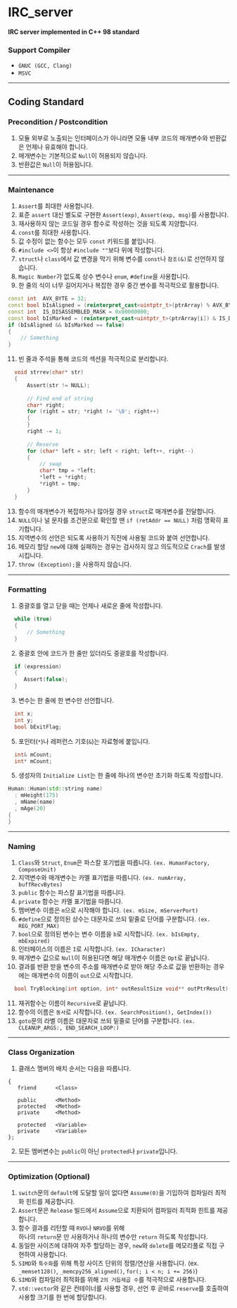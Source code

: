 # IRC_server
**IRC server implemented in C++ 98 standard**

### Support Compiler
- ```GNUC (GCC, Clang)```
- ```MSVC```
***

## Coding Standard
### Precondition / Postcondition
1. 모듈 외부로 노출되는 인터페이스가 아니라면 모듈 내부 코드의 매개변수와 반환값은 언제나 유효해야 합니다.
2. 매개변수는 기본적으로 ```Null```이 허용되지 않습니다.
3. 반환값은 ```Null```이 허용됩니다.
***

### Maintenance
1. ```Assert```를 최대한 사용합니다.
2. 표준 ```assert``` 대신 별도로 구현한 ```Assert(exp)```, ```Assert(exp, msg)```를 사용합니다.
3. 재사용하지 않는 코드일 경우 함수로 작성하는 것을 되도록 지양합니다.
4. ```const```를 최대한 사용합니다.
5. 값 수정이 없는 함수는 모두 ```const``` 키워드를 붙입니다.
6. ```#include <>```이 항상 ```#include ""```보다 위에 작성합니다.
7. ```struct```나 ```class```에서 값 변경을 막기 위해 변수를 ```const```나 ```참조(&)```로 선언하지 않습니다.
8. ```Magic Number```가 없도록 상수 변수나 ```enum```, ```#define```을 사용합니다.
9. 한 줄의 식이 너무 길어지거나 복잡한 경우 중간 변수를 적극적으로 활용합니다.
```cpp
const int  AVX_BYTE = 32;
const bool bIsAligned = (reinterpret_cast<uintptr_t>(ptrArray) % AVX_BYTE) == 0;
const int  IS_DISASSEMBLED_MASK = 0x80000000;
const bool bIsMarked = (reinterpret_cast<uintptr_t>(ptrArray[i]) & IS_DISASSEMBLED_MASK) != 0;
if (bIsAligned && bIsMarked == false)
{
    // Something
}
```
11. 빈 줄과 주석을 통해 코드의 섹션을 적극적으로 분리합니다.
```cpp
  void strrev(char* str)
  {
      Assert(str != NULL);
  
      // Find end of string
      char* right;
      for (right = str; *right != '\0'; right++)
      {
      }
      right -= 1;
  
      // Reserve
      for (char* left = str; left < right; left++, right--)
      {
          // swap
          char* tmp = *left;
          *left = *right;
          *right = tmp;
      }
  }
```  
13. 함수의 매개변수가 복잡하거나 많아질 경우 ```struct```로 매개변수를 전달합니다.
14. ```NULL```이나 널 문자를 조건문으로 확인할 땐 ```if (retAddr == NULL)``` 처럼 명확히 표기합니다.
15. 지역변수의 선언은 되도록 사용하기 직전에 사용될 코드와 붙여 선언합니다.
16. 메모리 할당 ```new```에 대해 실패하는 경우는 검사하지 않고 의도적으로 ```Crach```를 발생시킵니다.
17. ```throw (Exception);```을 사용하지 않습니다.
***

### Formatting
1. 중괄호를 열고 닫을 때는 언제나 새로운 줄에 작성합니다.
```cpp
  while (true)
  {
      // Something
  }
```
2. 중괄호 안에 코드가 한 줄만 있더라도 중괄호를 작성합니다.
```cpp
  if (expression)
  {
     Assert(false);
  }
```
3. 변수는 한 줄에 한 변수만 선언합니다.
```cpp
  int x;
  int y;
  bool bExitFlag;
```
5. 포인터(```*```)나 레퍼런스 기호(```&```)는 자료형에 붙입니다.
```cpp
  int& mCount;
  int* mCount;
```
5. 생성자의 ```Initialize List```는 한 줄에 하나의 변수만 초기화 하도록 작성합니다.
```cpp
Human::Human(std::string name)
  : mHeight(175)
  , mName(name)
  , mAge(20)
{
}
```
***

### Naming
1. ```Class```와 ```Struct```, ```Enum```은 파스칼 포기법을 따릅니다. ```(ex. HumanFactory, ComposeUnit)```
2. 지역변수와 매개변수는 카멜 표기법을 따릅니다. ```(ex. numArray, buffRecvBytes)```
3. ```public``` 함수는 파스칼 표기법을 따릅니다.
4. ```private``` 함수는 카멜 표기법을 따릅니다.
5. 멤버변수 이름은 ```m```으로 시작해야 합니다. ```(ex. mSize, mServerPort)```
6. ```#define```으로 정의된 상수는 대문자로 쓰되 밑줄로 단어를 구분합니다. ```(ex. REG_PORT_MAX)```
7. ```bool```으로 정의된 변수는 변수 이름을 ```b```로 시작합니다. ```(ex. bIsEmpty, mbExpired)```
8. 인터페이스의 이름은 ```I```로 시작합니다. ```(ex. ICharacter)```
9. 매개변수 값으로 ```Null```이 허용된다면 해당 매개변수 이름은 ```Opt```로 끝납니다.
10. 결과를 반환 받을 변수의 주소를 매개변수로 받아 해당 주소로 값을 반환하는 경우에는 매개변수의 이름이 ```out```으로 시작합니다.
```cpp
  bool TryBlocking(int option, int* outResultSize void** outPtrResult);
```
11. 재귀함수는 이름이 ```Recursive```로 끝납니다.
12. 함수의 이름은 ```동사```로 시작합니다. ```(ex. SearchPosition(), GetIndex())```  
13. ```goto```문의 라벨 이름은 대문자로 쓰되 밑줄로 단어를 구분합니다. ```(ex. CLEANUP_ARGS:, END_SEARCH_LOOP:)``` 
***

### Class Organization
1. 클래스 멤버의 배치 순서는 다음을 따릅니다.
  ```
  {
     friend      <Class>

     public      <Method>
     protected   <Method>
     private     <Method>

     protected   <Variable>
     private     <Variable>
  };
  ```
2. 모든 멤버변수는 ```public```이 아닌 ```protected```나 ```private```입니다.
***

### Optimization (Optional)
1. ```switch```문의 ```default```에 도달할 일이 없다면 ```Assume(0)```을 기입하여 컴파일러 최적화 힌트를 제공합니다.
2. ```Assert```문은 ```Release``` 빌드에서 ```Assume```으로 치환되어 컴파일러 최적화 힌트를 제공합니다.
3. 함수 결과를 리턴할 때 ```RVO```나 ```NRVO```를 위해   
   하나의 ```return```문 만 사용하거나 하나의 변수만 ```return``` 하도록 작성합니다.
4. 동일한 사이즈에 대하여 자주 할당하는 경우, ```new```와 ```delete```를 메모리풀로 직접 구현하여 사용합니다.
5. ```SIMD```와 ```특수화```를 위해 특정 사이즈 단위의 정렬/연산을 사용합니다. (ex. ```_memset128()```, ```_memcpy256_aligned()```, ```for(; i < n; i += 256)```)
6. ```SIMD```와 컴파일러 최적화를 위해 ```2의 거듭제곱 수```를 적극적으로 사용합니다.
7. ```std::vector```와 같은 컨테이너를 사용할 경우, 선언 후 곧바로 ```reserve```를 호출하여 사용할 크기를 한 번에 할당합니다.
